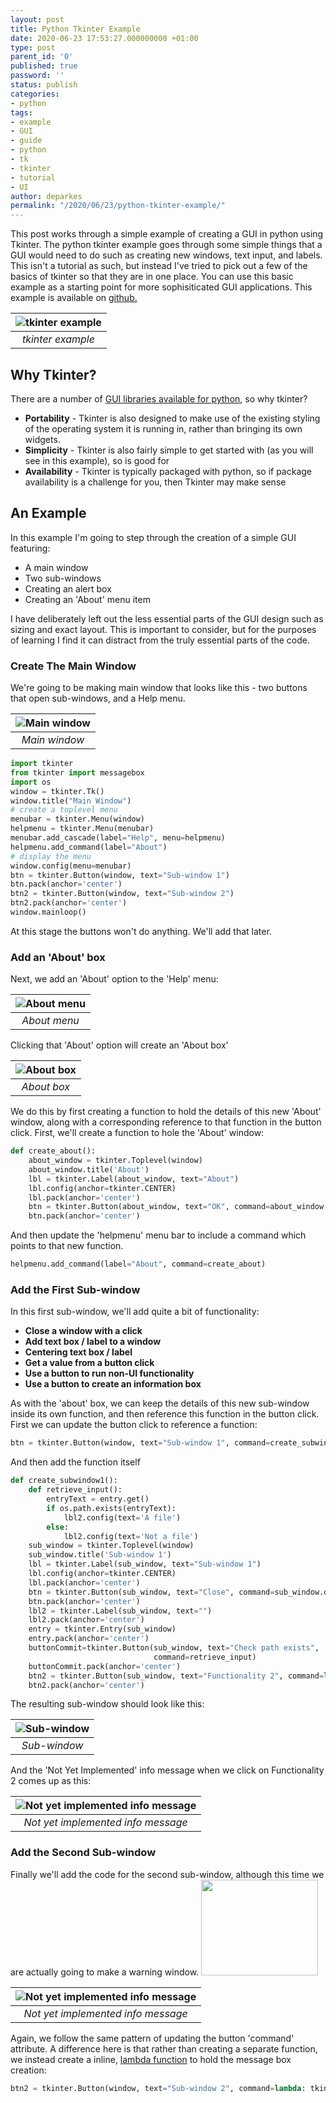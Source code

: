 ```yaml
---
layout: post
title: Python Tkinter Example
date: 2020-06-23 17:53:27.000000000 +01:00
type: post
parent_id: '0'
published: true
password: ''
status: publish
categories:
- python
tags:
- example
- GUI
- guide
- python
- tk
- tkinter
- tutorial
- UI
author: deparkes
permalink: "/2020/06/23/python-tkinter-example/"
---
```

This post works through a simple example of creating a GUI in python using Tkinter. The python tkinter example goes through some simple things that a GUI would need to do such as creating new windows, text input, and labels.
This isn't a tutorial as such, but instead I've tried to pick out a few of the basics of tkinter so that they are in one place. You can use this basic example as a starting point for more sophisiticated GUI applications.
This example is available on <a href="https://github.com/deparkes/tkinter_example">github.</a>

| ![tkinter example]({{site.baseurl}}/assets/2020/06/a_warning_message.png) |
|:--:|
| *tkinter example* |

<h2>Why Tkinter?</h2>
There are a number of <a href="https://wiki.python.org/moin/GuiProgramming">GUI libraries available for python</a>, so why tkinter?
<ul>
<li>
<strong>Portability</strong> - Tkinter is also designed to make use of the existing styling of the operating system it is running in, rather than bringing its own widgets.</li>
<li>
<strong>Simplicity</strong> - Tkinter is also fairly simple to get started with (as you will see in this example), so is good for</li>
<li>
<strong>Availability</strong> - Tkinter is typically packaged with python, so if package availability is a challenge for you, then Tkinter may make sense</li>
</ul>
<h2>An Example</h2>
In this example I'm going to step through the creation of a simple GUI featuring:
<ul>
<li>A main window</li>
<li>Two sub-windows</li>
<li>Creating an alert box</li>
<li>Creating an 'About' menu item</li>
</ul>
I have deliberately left out the less essential parts of the GUI design such as sizing and exact layout. This is important to consider, but for the purposes of learning I find it can distract from the truly essential parts of the code.
<h3>Create The Main Window</h3>
We're going to be making main window that looks like this - two buttons that open sub-windows, and a Help menu.

| ![Main window]({{site.baseurl}}/assets/2020/06/main_window-1.png) |
|:--:|
| *Main window* |

```python
import tkinter
from tkinter import messagebox
import os
window = tkinter.Tk()
window.title("Main Window")
# create a toplevel menu
menubar = tkinter.Menu(window)
helpmenu = tkinter.Menu(menubar)
menubar.add_cascade(label="Help", menu=helpmenu)
helpmenu.add_command(label="About")
# display the menu
window.config(menu=menubar)
btn = tkinter.Button(window, text="Sub-window 1")
btn.pack(anchor='center')
btn2 = tkinter.Button(window, text="Sub-window 2")
btn2.pack(anchor='center')
window.mainloop()
```

At this stage the buttons won't do anything. We'll add that later.
<h3>Add an 'About' box</h3>
Next, we add an 'About' option to the 'Help' menu:

| ![About menu]({{site.baseurl}}/assets/2020/06/about_menu.png) |
|:--:|
| *About menu* |

Clicking that 'About' option will create an 'About box'

| ![About box]({{site.baseurl}}/assets/2020/06/about_box.png) |
|:--:|
| *About box* |

We do this by first creating a function to hold the details of this new 'About' window, along with a corresponding reference to that function in the button click.
First, we'll create a function to hole the 'About' window:

```python
def create_about():
    about_window = tkinter.Toplevel(window)
    about_window.title('About')
    lbl = tkinter.Label(about_window, text="About")
    lbl.config(anchor=tkinter.CENTER)
    lbl.pack(anchor='center')
    btn = tkinter.Button(about_window, text="OK", command=about_window.destroy)
    btn.pack(anchor='center')
```

And then update the 'helpmenu' menu bar to include a command which points to that new function.

```python
helpmenu.add_command(label="About", command=create_about)
```


<h3>Add the First Sub-window</h3>
In this first sub-window, we'll add quite a bit of functionality:
<ul>
<li><strong>Close a window with a click</strong></li>
<li><strong>Add text box / label to a window</strong></li>
<li><strong>Centering text box / label</strong></li>
<li><strong>Get a value from a button click</strong></li>
<li><strong>Use a button to run non-UI functionality</strong></li>
<li><strong>Use a button to create an information box</strong></li>
</ul>
As with the 'about' box, we can keep the details of this new sub-window inside its own function, and then reference this function in the button click.
First we can update the button click to reference a function:

```python
btn = tkinter.Button(window, text="Sub-window 1", command=create_subwindow1)
```

And then add the function itself

```python
def create_subwindow1():
    def retrieve_input():
        entryText = entry.get()
        if os.path.exists(entryText):
            lbl2.config(text='A file')
        else:
            lbl2.config(text='Not a file')
    sub_window = tkinter.Toplevel(window)
    sub_window.title('Sub-window 1')
    lbl = tkinter.Label(sub_window, text="Sub-window 1")
    lbl.config(anchor=tkinter.CENTER)
    lbl.pack(anchor='center')
    btn = tkinter.Button(sub_window, text="Close", command=sub_window.destroy)
    btn.pack(anchor='center')
    lbl2 = tkinter.Label(sub_window, text="")
    lbl2.pack(anchor='center')
    entry = tkinter.Entry(sub_window)
    entry.pack(anchor='center')
    buttonCommit=tkinter.Button(sub_window, text="Check path exists",
                                command=retrieve_input)
    buttonCommit.pack(anchor='center')
    btn2 = tkinter.Button(sub_window, text="Functionality 2", command=lambda: messagebox.showinfo("Info","Not Yet Implemented"))
    btn2.pack(anchor='center')
```

The resulting sub-window should look like this:

| ![Sub-window]({{site.baseurl}}/assets/2020/06/functionality1_file_exists_checker.png) |
|:--:|
| *Sub-window* |

And the 'Not Yet Implemented' info message when we click on Functionality 2 comes up as this:

| ![Not yet implemented info message]({{site.baseurl}}/assets/2020/06/functionality2_not_yet_implemented_window.png) |
|:--:|
| *Not yet implemented info message* |

<h3>Add the Second Sub-window</h3>
Finally we'll add the code for the second sub-window, although this time we are actually going to make a warning window.
<img class="aligncenter size-full wp-image-4777" src="{{site.baseurl}}/assets/2020/06/a_warning_message.png" alt="" width="187" height="153">

| ![Not yet implemented info message]({{site.baseurl}}/assets/2020/06/functionality2_not_yet_implemented_window.png) |
|:--:|
| *Not yet implemented info message* |

Again, we follow the same pattern of updating the button 'command' attribute. A difference here is that rather than creating a separate function, we instead create a inline, <a href="https://realpython.com/python-lambda/">lambda function</a> to hold the message box creation:

```python
btn2 = tkinter.Button(window, text="Sub-window 2", command=lambda: tkinter.messagebox.showwarning("Warning","Warning message"))
```

